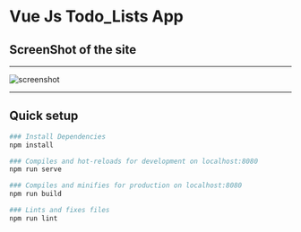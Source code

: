 # Vue Js Todo_Lists App

## ScreenShot of the site <br>
<hr>
<img src="https://github.com/Eyoatam/Vue-Todo-List/blob/master/src/assets/site.png" alt="screenshot">
<hr>

## Quick setup

```bash
### Install Dependencies
npm install

### Compiles and hot-reloads for development on localhost:8080
npm run serve

### Compiles and minifies for production on localhost:8080
npm run build

### Lints and fixes files
npm run lint
```
